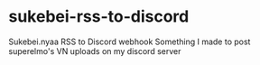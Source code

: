 # sukebei-rss-to-discord
Sukebei.nyaa RSS to Discord webhook
Something I made to post superelmo's VN uploads on my discord server
